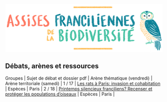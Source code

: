 ![Assises Franciliennes de la Biodiversité](media/Titre_AssisesBiodiversiteChouette.jpg)


## Débats, arènes et ressources

Groupes | Sujet de débat et dossier pdf | Arène thématique (vendredi) | Arène territoriale (samedi) |
1 / 17 | [Les rats à Paris: invasion et cohabitation](resources/rats-paris.pdf) | Espèces | Paris |
2 / 18 | [Printemps silencieux franciliens? Recenser et protéger les populations d’oiseaux](resources/printemps-silencieux-franciliens.pdf) | Espèces | Paris |
